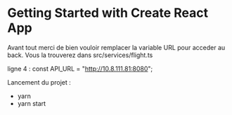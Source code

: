 # Getting Started with Create React App

Avant tout merci de bien vouloir remplacer la variable URL pour acceder au back.
Vous la trouverez dans src/services/flight.ts

ligne 4 : const API_URL = "http://10.8.111.81:8080";

Lancement du projet :

- yarn
- yarn start

